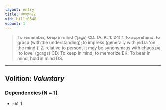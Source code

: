 ```yaml
---
layout: entry
title: འཇགས་√2
vid: Hill:0548
vcount: 1
---
```

> To remember, keep in mind ('jags) CD\. (A\. K\. 1\. 24) 1\. 1o apprehend, to grasp (with the understanding); to impress (generally with yid la 'on the mind')\. 2\. relative to persons it may be synonymous with chags pa 'to love' (gcags) CD\. To keep in mind, to memorize DK\. To bear in mind, hold in mind DS\.

---
Volition: _Voluntary_
---

### Dependencies (N = 1)
* `obl` 1
